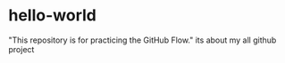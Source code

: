 # hello-world
"This repository is for practicing the GitHub Flow."
its about my all github project

